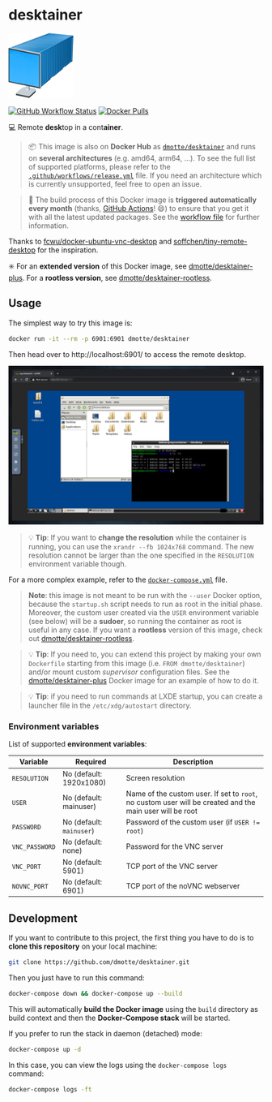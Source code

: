 # desktainer

![icon](icon-128.png)

[![GitHub Workflow Status](https://img.shields.io/github/workflow/status/dmotte/desktainer/release?logo=github&style=flat-square)](https://github.com/dmotte/desktainer/actions)
[![Docker Pulls](https://img.shields.io/docker/pulls/dmotte/desktainer?logo=docker&style=flat-square)](https://hub.docker.com/r/dmotte/desktainer)

:computer: Remote **desk**top in a cont**ainer**.

> :package: This image is also on **Docker Hub** as [`dmotte/desktainer`](https://hub.docker.com/r/dmotte/desktainer) and runs on **several architectures** (e.g. amd64, arm64, ...). To see the full list of supported platforms, please refer to the [`.github/workflows/release.yml`](.github/workflows/release.yml) file. If you need an architecture which is currently unsupported, feel free to open an issue.

> :calendar: The build process of this Docker image is **triggered automatically every month** (thanks, [GitHub Actions](https://github.com/features/actions)! :smile:) to ensure that you get it with all the latest updated packages. See the [workflow file](.github/workflows/release.yml) for further information.

Thanks to [fcwu/docker-ubuntu-vnc-desktop](https://github.com/fcwu/docker-ubuntu-vnc-desktop) and [soffchen/tiny-remote-desktop](https://github.com/soffchen/tiny-remote-desktop) for the inspiration.

:eight_spoked_asterisk: For an **extended version** of this Docker image, see [dmotte/desktainer-plus](https://github.com/dmotte/desktainer-plus). For a **rootless version**, see [dmotte/desktainer-rootless](https://github.com/dmotte/desktainer-rootless).

## Usage

The simplest way to try this image is:

```bash
docker run -it --rm -p 6901:6901 dmotte/desktainer
```

Then head over to http://localhost:6901/ to access the remote desktop.

![Screenshot](screen-01.png)

> :bulb: **Tip**: If you want to **change the resolution** while the container is running, you can use the `xrandr --fb 1024x768` command. The new resolution cannot be larger than the one specified in the `RESOLUTION` environment variable though.

For a more complex example, refer to the [`docker-compose.yml`](docker-compose.yml) file.

> **Note**: this image is not meant to be run with the `--user` Docker option, because the `startup.sh` script needs to run as root in the initial phase. Moreover, the custom user created via the `USER` environment variable (see below) will be a **sudoer**, so running the container as root is useful in any case. If you want a **rootless** version of this image, check out [dmotte/desktainer-rootless](https://github.com/dmotte/desktainer-rootless).

> :bulb: **Tip**: If you need to, you can extend this project by making your own `Dockerfile` starting from this image (i.e. `FROM dmotte/desktainer`) and/or mount custom _supervisor_ configuration files. See the [dmotte/desktainer-plus](https://github.com/dmotte/desktainer-plus) Docker image for an example of how to do it.

> :bulb: **Tip**: if you need to run commands at LXDE startup, you can create a launcher file in the `/etc/xdg/autostart` directory.

### Environment variables

List of supported **environment variables**:

| Variable       | Required                 | Description                                                                                              |
| -------------- | ------------------------ | -------------------------------------------------------------------------------------------------------- |
| `RESOLUTION`   | No (default: 1920x1080)  | Screen resolution                                                                                        |
| `USER`         | No (default: mainuser)   | Name of the custom user. If set to `root`, no custom user will be created and the main user will be root |
| `PASSWORD`     | No (default: `mainuser`) | Password of the custom user (if `USER != root`)                                                          |
| `VNC_PASSWORD` | No (default: none)       | Password for the VNC server                                                                              |
| `VNC_PORT`     | No (default: 5901)       | TCP port of the VNC server                                                                               |
| `NOVNC_PORT`   | No (default: 6901)       | TCP port of the noVNC webserver                                                                          |

## Development

If you want to contribute to this project, the first thing you have to do is to **clone this repository** on your local machine:

```bash
git clone https://github.com/dmotte/desktainer.git
```

Then you just have to run this command:

```bash
docker-compose down && docker-compose up --build
```

This will automatically **build the Docker image** using the `build` directory as build context and then the **Docker-Compose stack** will be started.

If you prefer to run the stack in daemon (detached) mode:

```bash
docker-compose up -d
```

In this case, you can view the logs using the `docker-compose logs` command:

```bash
docker-compose logs -ft
```
